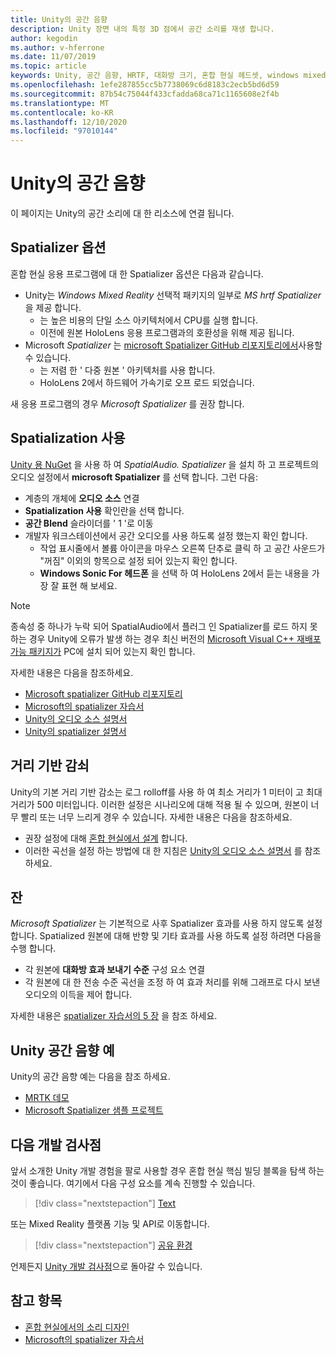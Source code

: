 ```yaml
---
title: Unity의 공간 음향
description: Unity 장면 내의 특정 3D 점에서 공간 소리를 재생 합니다.
author: kegodin
ms.author: v-hferrone
ms.date: 11/07/2019
ms.topic: article
keywords: Unity, 공간 음향, HRTF, 대화방 크기, 혼합 현실 헤드셋, windows mixed reality 헤드셋, 가상 현실 헤드셋, MRTK, Mixed Reality Toolkit, spatializer, 반향
ms.openlocfilehash: 1efe287855cc5b7738069c6d8183c2ecb5bd6d59
ms.sourcegitcommit: 87b54c75044f433cfadda68ca71c1165608e2f4b
ms.translationtype: MT
ms.contentlocale: ko-KR
ms.lasthandoff: 12/10/2020
ms.locfileid: "97010144"
---
```

# <a name="spatial-sound-in-unity"></a>Unity의 공간 음향

이 페이지는 Unity의 공간 소리에 대 한 리소스에 연결 됩니다.

## <a name="spatializer-options"></a>Spatializer 옵션
혼합 현실 응용 프로그램에 대 한 Spatializer 옵션은 다음과 같습니다.
* Unity는 *Windows Mixed Reality* 선택적 패키지의 일부로 *MS hrtf Spatializer* 을 제공 합니다.
  * 는 높은 비용의 단일 소스 아키텍처에서 CPU를 실행 합니다.
  * 이전에 원본 HoloLens 응용 프로그램과의 호환성을 위해 제공 됩니다.
* Microsoft *Spatializer* 는 [microsoft Spatializer GitHub 리포지토리에서](https://github.com/microsoft/spatialaudio-unity)사용할 수 있습니다.
  * 는 저렴 한 ' 다중 원본 ' 아키텍처를 사용 합니다.
  * HoloLens 2에서 하드웨어 가속기로 오프 로드 되었습니다. 

새 응용 프로그램의 경우 *Microsoft Spatializer* 를 권장 합니다.

## <a name="enable-spatialization"></a>Spatialization 사용

[Unity 용 NuGet](https://github.com/GlitchEnzo/NuGetForUnity/releases/latest) 을 사용 하 여 _SpatialAudio. Spatializer_ 을 설치 하 고 프로젝트의 오디오 설정에서 **microsoft Spatializer** 를 선택 합니다. 그런 다음:
* 계층의 개체에 **오디오 소스** 연결
* **Spatialization 사용** 확인란을 선택 합니다.
* **공간 Blend** 슬라이더를 ' 1 '로 이동
* 개발자 워크스테이션에서 공간 오디오를 사용 하도록 설정 했는지 확인 합니다. 
    * 작업 표시줄에서 볼륨 아이콘을 마우스 오른쪽 단추로 클릭 하 고 공간 사운드가 "꺼짐" 이외의 항목으로 설정 되어 있는지 확인 합니다. 
    * **Windows Sonic For 헤드폰** 을 선택 하 여 HoloLens 2에서 듣는 내용을 가장 잘 표현 해 보세요.

>[!NOTE]
>종속성 중 하나가 누락 되어 SpatialAudio에서 플러그 인 Spatializer를 로드 하지 못하는 경우 Unity에 오류가 발생 하는 경우 최신 버전의 [Microsoft Visual C++ 재배포 가능 패키지가](https://support.microsoft.com/en-us/help/2977003/the-latest-supported-visual-c-downloads) PC에 설치 되어 있는지 확인 합니다.

자세한 내용은 다음을 참조하세요.
* [Microsoft spatializer GitHub 리포지토리](https://github.com/microsoft/spatialaudio-unity)
* [Microsoft의 spatializer 자습서](tutorials/unity-spatial-audio-ch1.md)
* [Unity의 오디오 소스 설명서](https://docs.unity3d.com/2019.3/Documentation/Manual/class-AudioSource.html)
* [Unity의 spatializer 설명서](https://docs.unity3d.com/Manual/VRAudioSpatializer.html)

## <a name="distance-based-attenuation"></a>거리 기반 감쇠
Unity의 기본 거리 기반 감소는 로그 rolloff를 사용 하 여 최소 거리가 1 미터이 고 최대 거리가 500 미터입니다. 이러한 설정은 시나리오에 대해 적용 될 수 있으며, 원본이 너무 빨리 또는 너무 느리게 경우 수 있습니다. 자세한 내용은 다음을 참조하세요.
* 권장 설정에 대해 [혼합 현실에서 설계](../../design/spatial-sound-design.md) 합니다.
* 이러한 곡선을 설정 하는 방법에 대 한 지침은 [Unity의 오디오 소스 설명서](https://docs.unity3d.com/2019.3/Documentation/Manual/class-AudioSource.html) 를 참조 하세요.

## <a name="reverb"></a>잔
_Microsoft Spatializer_ 는 기본적으로 사후 Spatializer 효과를 사용 하지 않도록 설정 합니다. Spatialized 원본에 대해 반향 및 기타 효과를 사용 하도록 설정 하려면 다음을 수행 합니다.
* 각 원본에 **대화방 효과 보내기 수준** 구성 요소 연결
* 각 원본에 대 한 전송 수준 곡선을 조정 하 여 효과 처리를 위해 그래프로 다시 보낸 오디오의 이득을 제어 합니다.

자세한 내용은 [spatializer 자습서의 5 장](tutorials/unity-spatial-audio-ch5.md) 을 참조 하세요.

## <a name="unity-spatial-sound-examples"></a>Unity 공간 음향 예
Unity의 공간 음향 예는 다음을 참조 하세요.
* [MRTK 데모](https://github.com/microsoft/MixedRealityToolkit-Unity/tree/mrtk_release/Assets/MixedRealityToolkit.Examples/Demos/Audio)
* [Microsoft Spatializer 샘플 프로젝트](https://github.com/microsoft/spatialaudio-unity/tree/master/Samples/MicrosoftSpatializerSample)

## <a name="next-development-checkpoint"></a>다음 개발 검사점

앞서 소개한 Unity 개발 경험을 팔로 사용할 경우 혼합 현실 핵심 빌딩 블록을 탐색 하는 것이 좋습니다. 여기에서 다음 구성 요소를 계속 진행할 수 있습니다.

> [!div class="nextstepaction"]
> [Text](text-in-unity.md)

또는 Mixed Reality 플랫폼 기능 및 API로 이동합니다.

> [!div class="nextstepaction"]
> [공유 환경](shared-experiences-in-unity.md)

언제든지 [Unity 개발 검사점](unity-development-overview.md#2-core-building-blocks)으로 돌아갈 수 있습니다.

## <a name="see-also"></a>참고 항목
* [혼합 현실에서의 소리 디자인](../../design/spatial-sound-design.md)
* [Microsoft의 spatializer 자습서](tutorials/unity-spatial-audio-ch1.md)
